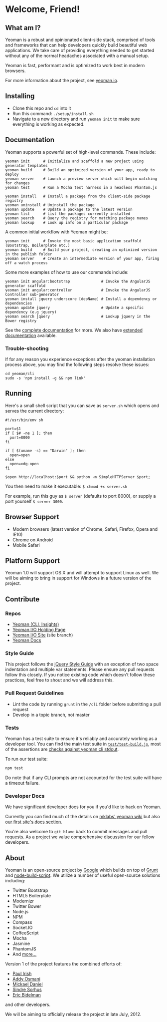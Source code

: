 # Welcome, Friend!

## What am I?

Yeoman is a robust and opinionated client-side stack, comprised of tools and frameworks that can help developers quickly build beautiful web applications. We take care of providing everything needed to get started without any of the normal headaches associated with a manual setup.

Yeoman is fast, performant and is optimized to work best in modern browsers.

For more information about the project, see [yeoman.io](http://yeoman.io).


## Installing

* Clone this repo and `cd` into it
* Run this command: `./setup/install.sh`
* Navigate to a new directory and run `yeoman init` to make sure everything is working as expected.


## Documentation

Yeoman supports a powerful set of high-level commands. These include:

```shell
yeoman init      # Initialize and scaffold a new project using generator templates
yeoman build     # Build an optimized version of your app, ready to deploy
yeoman server    # Launch a preview server which will begin watching for changes
yeoman test      # Run a Mocha test harness in a headless Phantom.js

yeoman install   # Install a package from the client-side package registry
yeoman uninstall # Uninstall the package
yeoman update    # Update a package to the latest version
yeoman list      # List the packages currently installed
yeoman search    # Query the registry for matching package names
yeoman lookup    # Look up info on a particular package

```

A common initial workflow with Yeoman might be:

```shell
yeoman init      # Invoke the most basic application scaffold (Bootstrap, Boilerplate etc.)
yeoman build     # Build your project, creating an optimized version in the publish folder
yeoman server    # Create an intermediate version of your app, firing off a watch process

```

Some more examples of how to use our commands include:

```shell
yeoman init angular:bootstrap              # Invoke the AngularJS generator scaffold
yeoman init angular:controller             # Invoke the AngularJS Controller sub-generator
yeoman install jquery underscore [depName] # Install a dependency or dependencies
yeoman update jquery                       # Update a specific dependency (e.g jquery)
yeoman search jquery                       # Lookup jquery in the Bower registry
```


See the [complete documentation](http://yeoman.github.com/docs/docs.html) for more. We also have [extended documentation](https://github.com/mklabs/yeoman/wiki/_pages) available.



### Trouble-shooting

If for any reason you experience exceptions after the yeoman installation process above, you may find the
following steps resolve these issues:

```shell
cd yeoman/cli
sudo -s 'npm install -g && npm link'
```

## Running

Here's a small shell script that you can save as `server.sh` which opens and serves the current directory:

```shell
#!/usr/bin/env sh

port=$1
if [ $# -ne 1 ]; then
  port=8000
fi

if [ $(uname -s) == "Darwin" ]; then
  open=open
else
  open=xdg-open
fi

$open http://localhost:$port && python -m SimpleHTTPServer $port;
```

You then need to make it executable: `$ chmod +x server.sh`

For example, run this guy as `$ server` (defaults to port 8000), or supply a port yourself `$ server 3000`.



## Browser Support

* Modern browsers (latest version of Chrome, Safari, Firefox, Opera and IE10)
* Chrome on Android
* Mobile Safari


## Platform Support

Yeoman 1.0 will support OS X and will attempt to support Linux as well. We will be aiming to bring in support for Windows in a future version of the project.

## Contribute

### Repos

* [Yeoman (CLI, Insights)](http://github.com/yeoman/yeoman)
* [Yeoman I/O Holding Page](http://github.com/yeoman/yeoman.io)
* [Yeoman I/O Site](http://github.com/yeoman/yeoman.io) (site branch)
* [Yeoman Docs](http://github.com/yeoman/docs)

### Style Guide

This project follows the [jQuery Style Guide](http://docs.jquery.com/JQuery_Core_Style_Guidelines) with an exception of two space indentation and multiple var statements. Please ensure any pull requests follow this closely. If you notice existing code which doesn't follow these practices, feel free to shout and we will address this.

### Pull Request Guidelines

- Lint the code by running `grunt` in the `/cli` folder before submitting a pull request
- Develop in a topic branch, not master

### Tests

Yeoman has a test suite to ensure it's reliably and accurately working as a developer tool. You can find the main test suite in [`test/test-build.js`](https://github.com/yeoman/yeoman/blob/master/cli/test/test-build.js), most of the assertions are [checks against yeoman cli stdout](https://github.com/mklabs/yeoman/wiki/test-build).

To run our test suite:

```sh
npm test
```

Do note that if any CLI prompts are not accounted for the test suite will have a timeout failure.

### Developer Docs

We have significant developer docs for you if you'd like to hack on Yeoman.

Currently you can find much of the details on [mklabs' yeoman wiki](https://github.com/mklabs/yeoman/wiki/_pages) but also [our first site's docs section](http://yeoman.github.com/docs/docs.html).

You're also welcome to `git blame` back to commit messages and pull requests. As a project we value comprehensive discussion for our fellow developers.

## About

Yeoman is an open-source project by [Google](http://google.com) which builds on top of [Grunt](https://github.com/cowboy/grunt) and [node-build-script](http://github.com/h5bp/node-build-script). We utilize a number of useful open-source solutions including:

* Twitter Bootstrap
* HTML5 Boilerplate
* Modernizr
* Twitter Bower
* Node.js
* NPM
* Compass
* Socket.IO
* CoffeeScript
* Mocha
* Jasmine
* PhantomJS
* And [more...](https://github.com/yeoman/yeoman/wiki/Dependencies)

Version 1 of the project features the combined efforts of:

* [Paul Irish](http://paulirish.com)
* [Addy Osmani](http://addyosmani.com)
* [Mickael Daniel](http://blog.mklog.fr)
* [Sindre Sorhus](http://sindresorhus.com)
* [Eric Bidelman](http://ericbidelman.com)

and other developers.

We will be aiming to officially release the project in late July, 2012.
